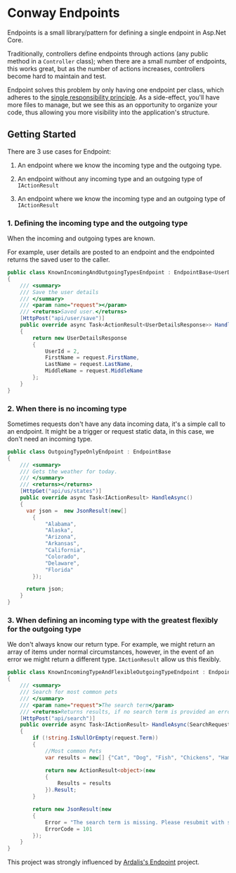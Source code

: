 # Conway Endpoints

Endpoints is a small library/pattern for defining a single endpoint in Asp.Net Core.  



Traditionally, controllers define endpoints through actions (any public method in a `Controller` class); when there are a small number of endpoints, this works great, but as the number of actions increases, controllers become hard to maintain and test. 



Endpoint solves this problem by only having one endpoint per class, which adheres to the [single responsibility principle](https://en.wikipedia.org/wiki/Single-responsibility_principle). As a side-effect, you'll have more files to manage, but we see this as an opportunity to organize your code, thus allowing you more visibility into the application's structure.



## Getting Started

There are 3 use cases for Endpoint: 

1. An endpoint where we know the incoming type and the outgoing type.

2. An endpoint without any incoming type and an outgoing type of `IActionResult`

3. An endpoint where we know the incoming type and an outgoing type of `IActionResult`



### 1. Defining the incoming type and the outgoing type

When the incoming and outgoing types are known.



For example,  user details are posted to an endpoint and the endpointed returns the saved user to the caller.

```c#
public class KnownIncomingAndOutgoingTypesEndpoint : EndpointBase<UserDetailsRequest, UserDetailsResponse> 
{
    /// <summary>
    /// Save the user details
    /// </summary>
    /// <param name="request"></param>
    /// <returns>Saved user.</returns>
    [HttpPost("api/user/save")]
    public override async Task<ActionResult<UserDetailsResponse>> HandleAsync(UserDetailsRequest request)
    {
        return new UserDetailsResponse
        {
            UserId = 2,
            FirstName = request.FirstName,
            LastName = request.LastName,
            MiddleName = request.MiddleName
        };
    }
}
```



### 2. When there is no incoming type

Sometimes requests don't have any data incoming data, it's a simple call to an endpoint. It might be a trigger or request static data,  in this case, we don't need an incoming type.



```c#
public class OutgoingTypeOnlyEndpoint : EndpointBase
{
    /// <summary>
    /// Gets the weather for today.
    /// </summary>
    /// <returns></returns>
    [HttpGet("api/us/states")]
    public override async Task<IActionResult> HandleAsync()
    {
      var json =  new JsonResult(new[]
        {
            "Alabama",
            "Alaska",
            "Arizona",
            "Arkansas",
            "California",
            "Colorado",
            "Delaware",
            "Florida"
        });

      return json;
    }
}
```



### 3. When defining an incoming type with the greatest flexibly for the outgoing type 



We don't always know our return type. For example, we might return an array of items under normal circumstances, however, in the event of an error we might return a different type. `IActionResult` allow us this flexibly.



```c#
public class KnownIncomingTypeAndFlexibleOutgoingTypeEndpoint : EndpointBase<SearchRequest>
{
    /// <summary>
    /// Search for most common pets
    /// </summary>
    /// <param name="request">The search term</param>
    /// <returns>Returns results, if no search term is provided an error is returned.</returns>
    [HttpPost("api/search")]
    public override async Task<IActionResult> HandleAsync(SearchRequest request)
    {
        if (!string.IsNullOrEmpty(request.Term))
        {
            //Most common Pets
            var results = new[] {"Cat", "Dog", "Fish", "Chickens", "Hamsters"};

            return new ActionResult<object>(new
            {
                Results = results
            }).Result;
        }

        return new JsonResult(new
        {
            Error = "The search term is missing. Please resubmit with search term",
            ErrorCode = 101
        });
    }
}
```



This project was strongly influenced by [Ardalis's Endpoint](https://github.com/ardalis/ApiEndpoints) project.
